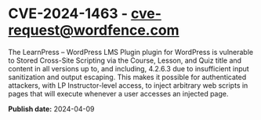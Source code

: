 # CVE-2024-1463 - cve-request@wordfence.com

The LearnPress – WordPress LMS Plugin plugin for WordPress is vulnerable to Stored Cross-Site Scripting via the Course, Lesson, and Quiz title and content in all versions up to, and including, 4.2.6.3 due to insufficient input sanitization and output escaping. This makes it possible for authenticated attackers, with LP Instructor-level access, to inject arbitrary web scripts in pages that will execute whenever a user accesses an injected page.

**Publish date:** 2024-04-09
